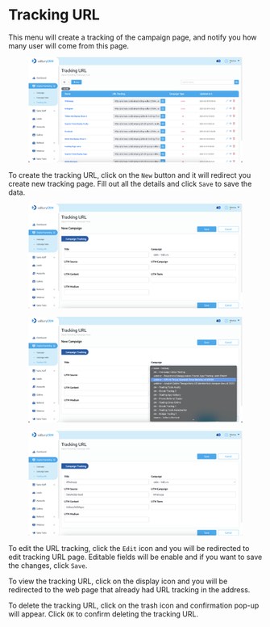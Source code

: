 # Tracking URL

This menu will create a tracking of the campaign page, and notify you how many user will come from this page.

<figure><img src="../../.gitbook/assets/Screenshot 2023-02-09 at 17.42.40.png" alt=""><figcaption></figcaption></figure>

To create the tracking URL, click on the `New` button and it will redirect you create new tracking page. Fill out all the details and click `Save` to save the data.

<figure><img src="../../.gitbook/assets/Screenshot 2023-02-09 at 17.43.16.png" alt=""><figcaption></figcaption></figure>

<figure><img src="../../.gitbook/assets/Screenshot 2023-02-09 at 17.43.33.png" alt=""><figcaption></figcaption></figure>

<figure><img src="../../.gitbook/assets/Screenshot 2023-02-09 at 17.43.59.png" alt=""><figcaption></figcaption></figure>

To edit the URL tracking, click the `Edit` icon and you will be redirected to edit tracking URL page. Editable fields will be enable and if you want to save the changes, click `Save`.

To view the tracking URL, click on the display icon and you will be redirected to the web page that already had URL tracking in the address.

To delete the tracking URL, click on the trash icon and confirmation pop-up will appear. Click `OK` to confirm deleting the tracking URL.
